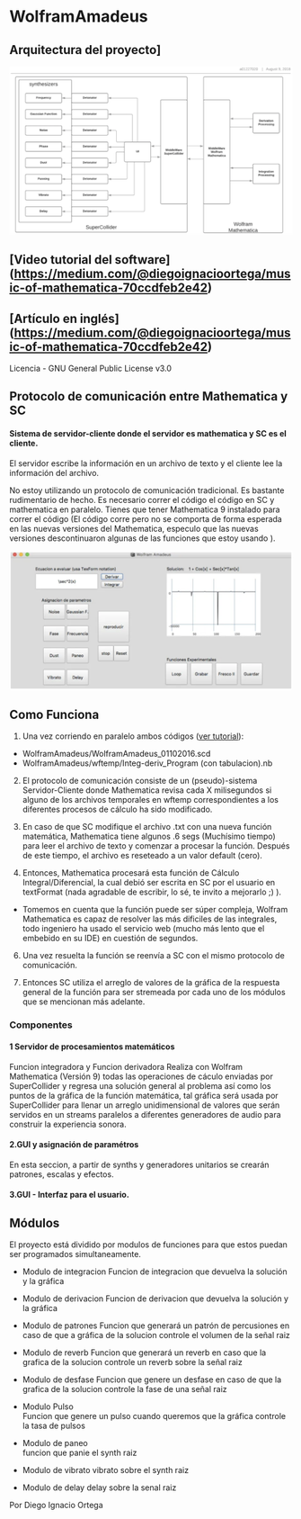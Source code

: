# WolframAmadeus

## Arquitectura del proyecto]
![architecture](images/architecture.png)

## [Video tutorial del software] (https://medium.com/@diegoignacioortega/music-of-mathematica-70ccdfeb2e42)

## [Artículo en inglés] (https://medium.com/@diegoignacioortega/music-of-mathematica-70ccdfeb2e42)

Licencia - GNU General Public License v3.0

## Protocolo de comunicación entre Mathematica y SC

#### Sistema de servidor-cliente donde el servidor es mathematica y SC es el cliente. 
El servidor escribe la información en un archivo de texto y el cliente lee la información del archivo.


No estoy utilizando un protocolo de comunicación tradicional. Es bastante rudimentario de hecho. Es necesario correr el código el código en SC y mathematica en paralelo. Tienes que tener Mathematica 9 instalado para correr el código (El código corre pero no se comporta de forma esperada en las nuevas versiones del Mathematica, especulo que las nuevas versiones descontinuaron algunas de las funciones que estoy usando ).

![architecture](images/UI.png)
## Como Funciona
1. Una vez corriendo en paralelo ambos códigos ([ver tutorial](https://www.youtube.com/watch?v=D2h2Vl4OYZs)):
- WolframAmadeus/WolframAmadeus_01102016.scd 
- WolframAmadeus/wftemp/Integ-deriv_Program (con tabulacion).nb

2. El protocolo de comunicación consiste de un (pseudo)-sistema Servidor-Cliente donde Mathematica revisa cada X milisegundos si alguno de los archivos temporales en wftemp correspondientes a los diferentes procesos de cálculo ha sido modificado. 


4. En caso de que SC modifique el archivo .txt con una nueva función matemática, Mathematica tiene algunos .6 segs (Muchísimo tiempo) para leer el archivo de texto y comenzar a procesar la función. Después de este tiempo, el archivo es reseteado a un valor default (cero).


5. Entonces, Mathematica procesará esta función de Cálculo Integral/Diferencial, la cual debió ser escrita en SC por el usuario en textFormat (nada agradable de escribir, lo sé, te invito a mejorarlo ;) ). 


- Tomemos en cuenta que la función puede ser súper compleja, Wolfram Mathematica es capaz de resolver las más dificiles de las integrales, todo ingeniero ha usado el servicio web (mucho más lento que el embebido en su IDE) en cuestión de segundos. 


6. Una vez resuelta la función se reenvía a SC con el mismo protocolo de comunicación.

7. Entonces SC utiliza el arreglo de valores de la gráfica de la respuesta general de la función para ser stremeada por cada uno de los módulos que se mencionan más adelante.


### Componentes

#### 1 Servidor de procesamientos matemáticos

Funcion integradora y Funcion derivadora
Realiza con Wolfram Mathematica (Versión 9) todas las operaciones de cáculo  enviadas por SuperCollider y regresa una solución general al problema así como los puntos de la gráfica de la función matemática, tal gráfica será usada por SuperCollider para llenar un arreglo unidimensional de valores que serán servidos en un streams paralelos a diferentes generadores de audio para construir la experiencia sonora.

#### 2.GUI y asignación de paramétros

En esta seccion, a partir de synths y generadores unitarios se crearán patrones, escalas y efectos.

#### 3.GUI - Interfaz para el usuario.

## Módulos
El proyecto está dividido por modulos de funciones para que estos puedan ser programados simultaneamente.

- Modulo de integracion 
Funcion de integracion que devuelva la solución y la gráfica

- Modulo de derivacion 
Funcion de derivacion que devuelva la solución y la gráfica

- Modulo de patrones 
Funcion que generará un patrón de percusiones en caso de que a gráfica de la solucion controle el volumen de la señal raiz

- Modulo de reverb 
Funcion que generará un reverb en caso que la grafica de la solucion controle un reverb sobre la señal raiz

- Modulo de desfase 
Funcion que genere un desfase en caso de que la grafica de la solucion controle la fase de una señal raiz

- Modulo Pulso  
Funcion que genere un pulso cuando queremos que la gráfica controle la tasa de pulsos

- Modulo de paneo  
funcion que panie el synth raiz

- Modulo de vibrato 
vibrato sobre el synth raiz

- Modulo de delay 
delay sobre la senal raiz

Por Diego Ignacio Ortega
